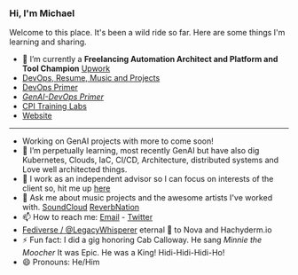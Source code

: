 ### Hi, I'm Michael

Welcome to this place. It's been a wild ride so far. Here are some things I'm learning and sharing.

* 🔭 I’m currently a **Freelancing Automation Architect and Platform and Tool Champion** [Upwork](https://www.upwork.com/freelancers/~01543c426937f19998?mp_source=share) 
* [DevOps, Resume, Music and Projects](https://michaelcolletti.github.io/me)
* [DevOps Primer](https://github.com/cpitraininglabs/DevOps-Primer)
* [*GenAI-DevOps Primer*](https://github.com/cpitraininglabs/GenAI-DevOps-Primer)
* [CPI Training Labs](https://github.com/cpitraininglabs)
* [Website](http://michaelcolletti.com)
<!--
**michaelcolletti/michaelcolletti** is a ✨ _special_ ✨ repository because its `README.md` (this file) appears on your GitHub profile.

Here are some ideas to get you started:
-->
____

-  Working on GenAI projects with more to come soon! 
- 🌱 I’m perpetually learning, most recently GenAI but have also dig Kubernetes, Clouds, IaC, CI/CD, Architecture, distributed systems and Love well architected things. 
- 👯 I work as an independent advisor so I can focus on interests of the client so, hit me up [here](mailto:devnullid+servicerequest@gmail.com)
- 💬 Ask me about music projects and the awesome artists I've worked with. [SoundCloud](https://soundcloud.com/michaelcolletti) [ReverbNation](https://www.reverbnation.com/michaelcolletti)
- 📫 How to reach me: [Email](mailto:devnullid+gitmail@gmail.com)  -  [Twitter](https://twitter.com/devnullid) 
- [Fediverse / @LegacyWhisperer](https://hachyderm.io/@LegacyWhisperer) eternal 🙏 to Nova and Hachyderm.io 
- ⚡ Fun fact: I did a gig honoring Cab Calloway. He sang _Minnie the Moocher_ It was Epic. He was a King! Hidi-Hidi-Hidi-Ho! 
- 😄 Pronouns: He/Him


<!--
-->
